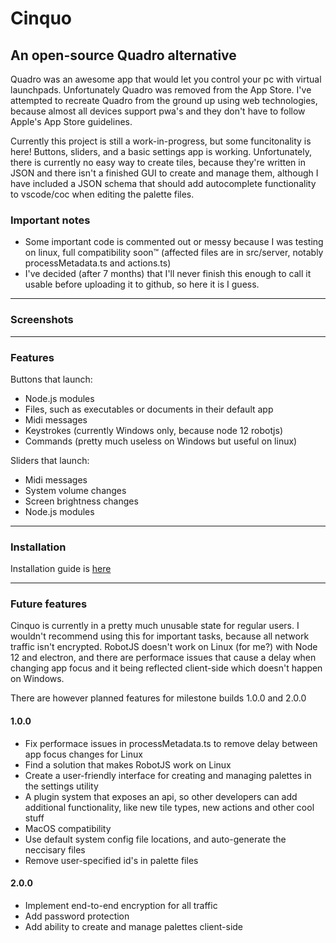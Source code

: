 # Cinquo

## An open-source Quadro alternative

Quadro was an awesome app that would let you control your pc with virtual launchpads. Unfortunately Quadro was removed from the App Store. I've attempted to recreate Quadro from the ground up using web technologies, because almost all devices support pwa's and they don't have to follow Apple's App Store guidelines.

Currently this project is still a work-in-progress, but some funcitonality is here! Buttons, sliders, and a basic settings app is working. Unfortunately, there is currently no easy way to create tiles, because they're written in JSON and there isn't a finished GUI to create and manage them, although I have included a JSON schema that should add autocomplete functionality to vscode/coc when editing the palette files.

### Important notes

- Some important code is commented out or messy because I was testing on linux, full compatibility soon™ (affected files are in src/server, notably processMetadata.ts and actions.ts)
- I've decided (after 7 months) that I'll never finish this enough to call it usable before uploading it to github, so here it is I guess.

---

### Screenshots

---

### Features

Buttons that launch:

- Node.js modules
- Files, such as executables or documents in their default app
- Midi messages
- Keystrokes (currently Windows only, because node 12 robotjs)
- Commands (pretty much useless on Windows but useful on linux)

Sliders that launch:

- Midi messages
- System volume changes
- Screen brightness changes
- Node.js modules

---

### Installation

Installation guide is [here](md/installation.md)

---

### Future features

Cinquo is currently in a pretty much unusable state for regular users. I wouldn't recommend using this for important tasks, because all network traffic isn't encrypted. RobotJS doesn't work on Linux (for me?) with Node 12 and electron, and there are performace issues that cause a delay when changing app focus and it being reflected client-side which doesn't happen on Windows.

There are however planned features for milestone builds 1.0.0 and 2.0.0

#### 1.0.0

- Fix performace issues in processMetadata.ts to remove delay between app focus changes for Linux
- Find a solution that makes RobotJS work on Linux
- Create a user-friendly interface for creating and managing palettes in the settings utility
- A plugin system that exposes an api, so other developers can add additional functionality, like new tile types, new actions and other cool stuff
- MacOS compatibility
- Use default system config file locations, and auto-generate the neccisary files
- Remove user-specified id's in palette files

#### 2.0.0

- Implement end-to-end encryption for all traffic
- Add password protection
- Add ability to create and manage palettes client-side

